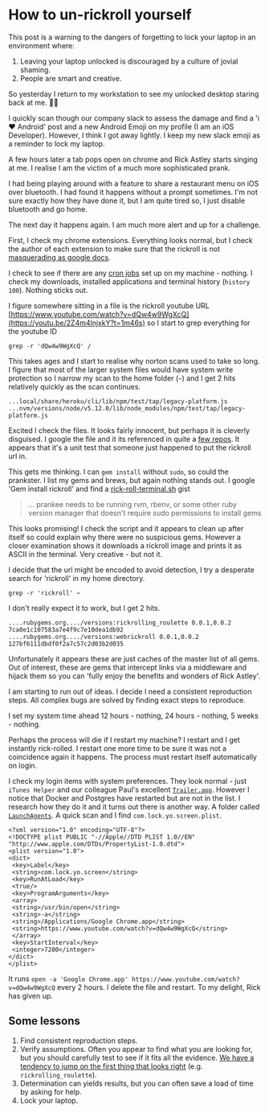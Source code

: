 # How to un-rickroll yourself

This post is a warning to the dangers of forgetting to lock your laptop in an environment where:

1. Leaving your laptop unlocked is discouraged by a culture of jovial shaming.
2. People are smart and creative.

So yesterday I return to my workstation to see my unlocked desktop staring back at me.  🤦‍♂️

I quickly scan though our company slack to assess the damage and find a 'i ❤️ Android' post and a new Android Emoji on my profile (I am an iOS Developer).  However, I think I got away lightly.  I keep my new slack emoji as a reminder to lock my laptop.

A few hours later a tab pops open on chrome and Rick Astley starts singing at me.  I realise I am the victim of a much more sophisticated prank.

I had being playing around with a feature to share a restaurant menu on iOS over bluetooth.  I had found it happens without a prompt sometimes.  I'm not sure exactly how they have done it, but I am quite tired so, I just disable bluetooth and go home.

The next day it happens again.  I am much more alert and up for a challenge.

First, I check my chrome extensions. Everything looks normal, but I check the author of each extension to make sure that the rickroll is not [masquerading as google docs](http://www.popsci.com/massive-phishing-scheme-just-hijacked-gmail-accounts-by-disguising-itself-as-shared-google-doc).

I check to see if there are any [cron jobs](https://www.cyberciti.biz/faq/linux-show-what-cron-jobs-are-setup/) set up on my machine - nothing.  I check my downloads, installed applications and terminal history (`history 100`).  Nothing sticks out.

I figure somewhere sitting in a file is the rickroll youtube URL [https://www.youtube.com/watch?v=dQw4w9WgXcQ](https://youtu.be/2Z4m4lnjxkY?t=1m46s) so I start to grep everything for the youtube ID

    grep -r 'dQw4w9WgXcQ' /

This takes ages and I start to realise why norton scans used to take so long.  I figure that most of the larger system files would have system write protection so I narrow my scan to the home folder (`~`) and I get 2 hits relatively quickly as the scan continues.

```
...local/share/heroku/cli/lib/npm/test/tap/legacy-platform.js
...nvm/versions/node/v5.12.0/lib/node_modules/npm/test/tap/legacy-platform.js
```

Excited I check the files.  It looks fairly innocent, but perhaps it is cleverly disguised.  I google the file and it its referenced in quite a [few repos](https://github.com/inexor-game-obsolete/platform/blob/master/bin/windows/all/npm/node_modules/npm/test/tap/legacy-platform.js).  It appears that it's a unit test that someone just happened to put the rickroll url in.

This gets me thinking.  I can `gem install` without `sudo`, so could the prankster.  I list my gems and brews, but again nothing stands out.  I google 'Gem install rickroll' and find a [rick-roll-terminal.sh](https://gist.github.com/codfish/6998b08a05c222861804#file-rick-roll-terminal-sh-L5) gist

> ... prankee needs to be running rvm, rbenv, or some other
> ruby version manager that doesn't require sudo permissions to
> install gems

This looks promising!  I check the script and it appears to clean up after itself so could explain why there were no suspicious gems.  However a closer examination shows it downloads a rickroll image and prints it as ASCII in the terminal.  Very creative - but not it.

I decide that the url might be encoded to avoid detection, I try a desperate search for 'rickroll' in my home directory.

    grep -r 'rickroll' ~

I don't really expect it to work, but I get 2 hits.

```
....rubygems.org..../versions:rickrolling_roulette 0.0.1,0.0.2 7ca0e1c107583a7e4f9c7e10dea1db92
....rubygems.org..../versions:webrickroll 0.0.1,0.0.2 127bf6111dbdf0f2a7c57c2d03b2d035
```

Unfortunately it appears these are just caches of the master list of all gems.  Out of interest, these are gems that intercept links via a middleware and hijack them so you can 'fully enjoy the benefits and wonders of Rick Astley'.

I am starting to run out of ideas. I decide I need a consistent reproduction steps.  All complex bugs are solved by finding exact steps to reproduce.

I set my system time ahead 12 hours - nothing, 24 hours - nothing, 5 weeks - nothing.

Perhaps the process will die if I restart my machine?  I restart and I get instantly rick-rolled. I restart one more time to be sure it was not a coincidence again it happens.  The process must restart itself automatically on login.

I check my login items with system preferences.  They look normal - just `iTunes Helper` and our colleague Paul's excellent [`Trailer.app`](https://ptsochantaris.github.io/trailer/).  However I notice that Docker and Postgres have restarted but are not in the list.  I research how they do it and it turns out there is another way.  A folder called [`LaunchAgents`](https://developer.apple.com/library/content/documentation/MacOSX/Conceptual/BPSystemStartup/Chapters/CreatingLaunchdJobs.html).  A quick scan and I find `com.lock.yo.screen.plist`.

```
<?xml version="1.0" encoding="UTF-8"?>
<!DOCTYPE plist PUBLIC "-//Apple//DTD PLIST 1.0//EN" "http://www.apple.com/DTDs/PropertyList-1.0.dtd">
<plist version="1.0">
<dict>
 <key>Label</key>
 <string>com.lock.yo.screen</string>
 <key>RunAtLoad</key>
 <true/>
 <key>ProgramArguments</key>
 <array>
 <string>/usr/bin/open</string>
 <string>-a</string>
 <string>/Applications/Google Chrome.app</string>
 <string>https://www.youtube.com/watch?v=dQw4w9WgXcQ</string>
 </array>
 <key>StartInterval</key>
 <integer>7200</integer>
</dict>
</plist>
```

It runs `open -a 'Google Chrome.app' https://www.youtube.com/watch?v=dQw4w9WgXcQ` every 2 hours.  I delete the file and restart.  To my delight, Rick has given up.

## Some lessons

1. Find consistent reproduction steps.
2. Verify assumptions. Often you appear to find what you are looking for, but you should carefully test to see if it fits all the evidence.  [We have a tendency to jump on the first thing that looks right](https://en.wikipedia.org/wiki/Confirmation_bias) (e.g. `rickrolling_roulette`).
3. Determination can yields results, but you can often save a load of time by asking for help.
4. Lock your laptop.
